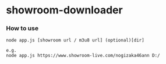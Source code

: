 # showroom-downloader

### How to use
```
node app.js [showroom url / m3u8 url] (optional)[dir]

e.g.
node app.js https://www.showroom-live.com/nogizaka46ann D:/
```
